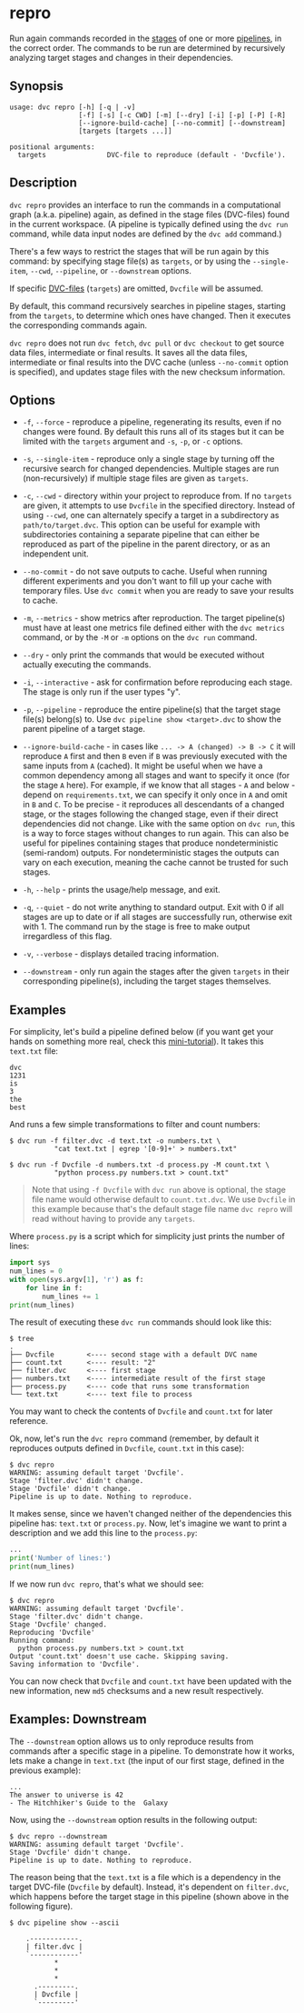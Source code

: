 # repro

Run again commands recorded in the [stages](/doc/commands-reference/run) of one
or more [pipelines](/doc/get-started/pipeline), in the correct order. The
commands to be run are determined by recursively analyzing target stages and
changes in their dependencies.

## Synopsis

```usage
usage: dvc repro [-h] [-q | -v]
                 [-f] [-s] [-c CWD] [-m] [--dry] [-i] [-p] [-P] [-R]
                 [--ignore-build-cache] [--no-commit] [--downstream]
                 [targets [targets ...]]

positional arguments:
  targets               DVC-file to reproduce (default - 'Dvcfile').
```

## Description

`dvc repro` provides an interface to run the commands in a computational graph
(a.k.a. pipeline) again, as defined in the stage files (DVC-files) found in the
current workspace. (A pipeline is typically defined using the `dvc run` command,
while data input nodes are defined by the `dvc add` command.)

There's a few ways to restrict the stages that will be run again by this
command: by specifying stage file(s) as `targets`, or by using the
`--single-item`, `--cwd`, `--pipeline`, or `--downstream` options.

If specific [DVC-files](/doc/user-guide/dvc-file-format) (`targets`) are
omitted, `Dvcfile` will be assumed.

By default, this command recursively searches in pipeline stages, starting from
the `targets`, to determine which ones have changed. Then it executes the
corresponding commands again.

`dvc repro` does not run `dvc fetch`, `dvc pull` or `dvc checkout` to get source
data files, intermediate or final results. It saves all the data files,
intermediate or final results into the DVC cache (unless `--no-commit` option is
specified), and updates stage files with the new checksum information.

## Options

- `-f`, `--force` - reproduce a pipeline, regenerating its results, even if no
  changes were found. By default this runs all of its stages but it can be
  limited with the `targets` argument and `-s`, `-p`, or `-c` options.

- `-s`, `--single-item` - reproduce only a single stage by turning off the
  recursive search for changed dependencies. Multiple stages are run
  (non-recursively) if multiple stage files are given as `targets`.

- `-c`, `--cwd` - directory within your project to reproduce from. If no
  `targets` are given, it attempts to use `Dvcfile` in the specified directory.
  Instead of using `--cwd`, one can alternately specify a target in a
  subdirectory as `path/to/target.dvc`. This option can be useful for example
  with subdirectories containing a separate pipeline that can either be
  reproduced as part of the pipeline in the parent directory, or as an
  independent unit.

- `--no-commit` - do not save outputs to cache. Useful when running different
  experiments and you don't want to fill up your cache with temporary files. Use
  `dvc commit` when you are ready to save your results to cache.

- `-m`, `--metrics` - show metrics after reproduction. The target pipeline(s)
  must have at least one metrics file defined either with the `dvc metrics`
  command, or by the `-M` or `-m` options on the `dvc run` command.

- `--dry` - only print the commands that would be executed without actually
  executing the commands.

- `-i`, `--interactive` - ask for confirmation before reproducing each stage.
  The stage is only run if the user types "y".

- `-p`, `--pipeline` - reproduce the entire pipeline(s) that the target stage
  file(s) belong(s) to. Use `dvc pipeline show <target>.dvc` to show the parent
  pipeline of a target stage.

- `--ignore-build-cache` - in cases like `... -> A (changed) -> B -> C` it will
  reproduce `A` first and then `B` even if `B` was previously executed with the
  same inputs from `A` (cached). It might be useful when we have a common
  dependency among all stages and want to specify it once (for the stage `A`
  here). For example, if we know that all stages - `A` and below - depend on
  `requirements.txt`, we can specify it only once in `A` and omit in `B` and
  `C`. To be precise - it reproduces all descendants of a changed stage, or the
  stages following the changed stage, even if their direct dependencies did not
  change. Like with the same option on `dvc run`, this is a way to force stages
  without changes to run again. This can also be useful for pipelines containing
  stages that produce nondeterministic (semi-random) outputs. For
  nondeterministic stages the outputs can vary on each execution, meaning the
  cache cannot be trusted for such stages.

- `-h`, `--help` - prints the usage/help message, and exit.

- `-q`, `--quiet` - do not write anything to standard output. Exit with 0 if all
  stages are up to date or if all stages are successfully run, otherwise exit
  with 1. The command run by the stage is free to make output irregardless of
  this flag.

- `-v`, `--verbose` - displays detailed tracing information.

- `--downstream` - only run again the stages after the given `targets` in their
  corresponding pipeline(s), including the target stages themselves.

## Examples

For simplicity, let's build a pipeline defined below (if you want get your hands
on something more real, check this
[mini-tutorial](/doc/get-started/example-pipeline)). It takes this `text.txt`
file:

```
dvc
1231
is
3
the
best
```

And runs a few simple transformations to filter and count numbers:

```dvc
$ dvc run -f filter.dvc -d text.txt -o numbers.txt \
           "cat text.txt | egrep '[0-9]+' > numbers.txt"

$ dvc run -f Dvcfile -d numbers.txt -d process.py -M count.txt \
           "python process.py numbers.txt > count.txt"
```

> Note that using `-f Dvcfile` with `dvc run` above is optional, the stage file
> name would otherwise default to `count.txt.dvc`. We use `Dvcfile` in this
> example because that's the default stage file name `dvc repro` will read
> without having to provide any `targets`.

Where `process.py` is a script which for simplicity just prints the number of
lines:

```python
import sys
num_lines = 0
with open(sys.argv[1], 'r') as f:
    for line in f:
        num_lines += 1
print(num_lines)
```

The result of executing these `dvc run` commands should look like this:

```dvc
$ tree
.
├── Dvcfile        <---- second stage with a default DVC name
├── count.txt      <---- result: "2"
├── filter.dvc     <---- first stage
├── numbers.txt    <---- intermediate result of the first stage
├── process.py     <---- code that runs some transformation
└── text.txt       <---- text file to process
```

You may want to check the contents of `Dvcfile` and `count.txt` for later
reference.

Ok, now, let's run the `dvc repro` command (remember, by default it reproduces
outputs defined in `Dvcfile`, `count.txt` in this case):

```dvc
$ dvc repro
WARNING: assuming default target 'Dvcfile'.
Stage 'filter.dvc' didn't change.
Stage 'Dvcfile' didn't change.
Pipeline is up to date. Nothing to reproduce.
```

It makes sense, since we haven't changed neither of the dependencies this
pipeline has: `text.txt` or `process.py`. Now, let's imagine we want to print a
description and we add this line to the `process.py`:

```python
...
print('Number of lines:')
print(num_lines)
```

If we now run `dvc repro`, that's what we should see:

```dvc
$ dvc repro
WARNING: assuming default target 'Dvcfile'.
Stage 'filter.dvc' didn't change.
Stage 'Dvcfile' changed.
Reproducing 'Dvcfile'
Running command:
  python process.py numbers.txt > count.txt
Output 'count.txt' doesn't use cache. Skipping saving.
Saving information to 'Dvcfile'.
```

You can now check that `Dvcfile` and `count.txt` have been updated with the new
information, new `md5` checksums and a new result respectively.

## Examples: Downstream

The `--downstream` option allows us to only reproduce results from commands
after a specific stage in a pipeline. To demonstrate how it works, lets make a
change in `text.txt` (the input of our first stage, defined in the previous
example):

```
...
The answer to universe is 42
- The Hitchhiker's Guide to the  Galaxy
```

Now, using the `--downstream` option results in the following output:

```dvc
$ dvc repro --downstream
WARNING: assuming default target 'Dvcfile'.
Stage 'Dvcfile' didn't change.
Pipeline is up to date. Nothing to reproduce.
```

The reason being that the `text.txt` is a file which is a dependency in the
target DVC-file (`Dvcfile` by default). Instead, it's dependent on `filter.dvc`,
which happens before the target stage in this pipeline (shown above in the
following figure).

```dvc
$ dvc pipeline show --ascii

    .------------.
    | filter.dvc |
    `------------'
           *
           *
           *
      .---------.
      | Dvcfile |
      `---------'
```
